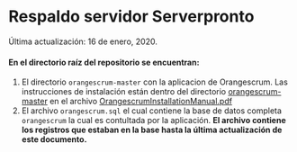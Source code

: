 # Respaldo servidor Serverpronto
Última actualización: 16 de enero, 2020.

#### En el directorio raíz del repositorio se encuentran:

 1. El directorio `orangescrum-master` con la aplicacion de Orangescrum. Las instrucciones de instalación están dentro del directorio  [orangescrum-master](https://github.com/ECampuzanoCTC/respaldo-serverpronto/tree/master/orangescrum-master "orangescrum-master") en el archivo [OrangescrumInstallationManual.pdf](https://github.com/ECampuzanoCTC/respaldo-serverpronto/blob/master/orangescrum-master/OrangescrumInstallationManual.pdf "OrangescrumInstallationManual.pdf")
 2. El archivo `orangescrum.sql` el cual contiene la base de datos completa  `orangescrum` la cual es contultada por la aplicación. **El archivo contiene los registros que estaban en la base hasta la última actualización de este documento.**
 
 
